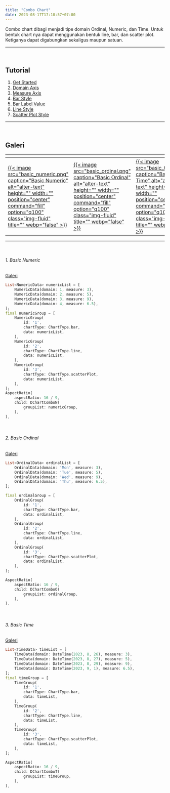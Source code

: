 ```yaml
---
title: "Combo Chart"
date: 2023-08-17T17:10:57+07:00
---
```


<style>
table th:first-of-type {
    width: 33.3%;
}
table th:nth-of-type(2) {
    width: 33.3%;
}
table th:nth-of-type(3) {
    width: 33.3%;
}
</style>

Combo chart dibagi menjadi tipe domain Ordinal, Numeric, dan Time. Untuk bentuk chart nya dapat menggunakan bentuk line, bar, dan scatter plot. Ketiganya dapat digabungkan sekaligus maupun satuan.

<hr>
<br>

## Tutorial

1. [Get Started](https://youtu.be/5WQPkJDEzAQ)
2. [Domain Axis](https://youtu.be/N1BQdYgIBNQ)
3. [Measure Axis](https://youtu.be/JXD4WSe4dYs)
4. [Bar Style](https://youtu.be/gY0lrJz-RAo)
5. [Bar Label Value](https://youtu.be/mFtGkTmJa0M)
6. [Line Style](https://youtu.be/j9Nuwl1nYck)
7. [Scatter Plot Style](https://youtu.be/N1BQdYgIBNQ)

<hr>
<br>

## Galeri

| <div style="width:30%"></div>                                                                                                                                                                                 | <div style="width:30%"></div>                                                                                                                                                                                 | <div style="width:30%"></div>                                                                                                                                                                        |
| ------------------------------------------------------------------------------------------------------------------------------------------------------------------------------------------------------------- | ------------------------------------------------------------------------------------------------------------------------------------------------------------------------------------------------------------- | ---------------------------------------------------------------------------------------------------------------------------------------------------------------------------------------------------- |
| [{{< image src="basic_numeric.png" caption="Basic Numeric" alt="alter-text" height="" width="" position="center" command="fill" option="q100" class="img-fluid" title=""  webp="false" >}}](#1-basic-numeric) | [{{< image src="basic_ordinal.png" caption="Basic Ordinal" alt="alter-text" height="" width="" position="center" command="fill" option="q100" class="img-fluid" title=""  webp="false" >}}](#2-basic-ordinal) | [{{< image src="basic_time.png" caption="Basic Time" alt="alter-text" height="" width="" position="center" command="fill" option="q100" class="img-fluid" title=""  webp="false" >}}](#3-basic-time) |

<hr>

<br>

###### 1. Basic Numeric

[Galeri](#galeri)

```dart
List<NumericData> numericList = [
    NumericData(domain: 1, measure: 3),
    NumericData(domain: 2, measure: 5),
    NumericData(domain: 3, measure: 9),
    NumericData(domain: 4, measure: 6.5),
];
final numericGroup = [
    NumericGroup(
        id: '1',
        chartType: ChartType.bar,
        data: numericList,
    ),
    NumericGroup(
        id: '2',
        chartType: ChartType.line,
        data: numericList,
    ),
    NumericGroup(
        id: '3',
        chartType: ChartType.scatterPlot,
        data: numericList,
    ),
];
AspectRatio(
    aspectRatio: 16 / 9,
    child: DChartComboN(
        groupList: numericGroup,
    ),
),
```

<br>

###### 2. Basic Ordinal

[Galeri](#galeri)

```dart
List<OrdinalData> ordinalList = [
    OrdinalData(domain: 'Mon', measure: 3),
    OrdinalData(domain: 'Tue', measure: 5),
    OrdinalData(domain: 'Wed', measure: 9),
    OrdinalData(domain: 'Thu', measure: 6.5),
];

final ordinalGroup = [
    OrdinalGroup(
        id: '1',
        chartType: ChartType.bar,
        data: ordinalList,
    ),
    OrdinalGroup(
        id: '2',
        chartType: ChartType.line,
        data: ordinalList,
    ),
    OrdinalGroup(
        id: '3',
        chartType: ChartType.scatterPlot,
        data: ordinalList,
    ),
];

AspectRatio(
    aspectRatio: 16 / 9,
    child: DChartComboO(
        groupList: ordinalGroup,
    ),
),
```

<br>

###### 3. Basic Time

[Galeri](#galeri)

```dart
List<TimeData> timeList = [
    TimeData(domain: DateTime(2023, 8, 26), measure: 3),
    TimeData(domain: DateTime(2023, 8, 27), measure: 5),
    TimeData(domain: DateTime(2023, 8, 29), measure: 9),
    TimeData(domain: DateTime(2023, 9, 1), measure: 6.5),
];
final timeGroup = [
    TimeGroup(
        id: '1',
        chartType: ChartType.bar,
        data: timeList,
    ),
    TimeGroup(
        id: '2',
        chartType: ChartType.line,
        data: timeList,
    ),
    TimeGroup(
        id: '3',
        chartType: ChartType.scatterPlot,
        data: timeList,
    ),
];

AspectRatio(
    aspectRatio: 16 / 9,
    child: DChartComboT(
        groupList: timeGroup,
    ),
),
```

<br>
